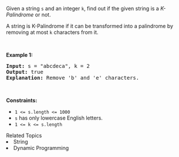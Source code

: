 <p>Given a string <code>s</code>&nbsp;and an integer&nbsp;<code>k</code>, find out if the given string is&nbsp;a&nbsp;<em>K-Palindrome</em> or not.</p>

<p>A string is K-Palindrome if it can be&nbsp;transformed&nbsp;into a palindrome by removing at most <code>k</code> characters from it.</p>

<p>&nbsp;</p>
<p><strong>Example 1:</strong></p>

<pre>
<strong>Input:</strong> s = &quot;abcdeca&quot;, k = 2
<strong>Output:</strong> true
<strong>Explanation: </strong>Remove &#39;b&#39; and &#39;e&#39; characters.
</pre>

<p>&nbsp;</p>
<p><strong>Constraints:</strong></p>

<ul>
	<li><code>1 &lt;= s.length &lt;= 1000</code></li>
	<li><code>s</code>&nbsp;has only lowercase English letters.</li>
	<li><code>1 &lt;= k&nbsp;&lt;= s.length</code></li>
</ul>
<div><div>Related Topics</div><div><li>String</li><li>Dynamic Programming</li></div></div>